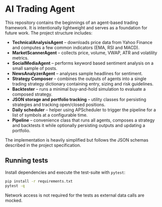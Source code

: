 # AI Trading Agent

This repository contains the beginnings of an agent-based trading framework. It
is intentionally lightweight and serves as a foundation for future work. The
project structure includes:

- **TechnicalAnalysisAgent** – downloads price data from Yahoo Finance and
  computes a few common indicators (EMA, RSI and MACD).
- **MarketScannerAgent** – collects price, volume, VWAP, ATR and volatility
  metrics.
- **SocialMediaAgent** – performs keyword based sentiment analysis on a small
  sample of posts.
- **NewsAnalyzerAgent** – analyses sample headlines for sentiment.
- **Strategy Composer** – combines the outputs of agents into a single trading
  strategy dictionary containing entry, sizing and risk guidelines.
- **Backtester** – runs a minimal buy-and-hold simulation to evaluate a
  composed strategy.
- **JSON storage and portfolio tracking** – utility classes for persisting
  strategies and tracking open/closed positions.
- **Daily scheduler** – helper using APScheduler to trigger the pipeline for a
  list of symbols at a configurable time.
- **Pipeline** – convenience class that runs all agents, composes a strategy and
  backtests it while optionally persisting outputs and updating a portfolio.

The implementation is heavily simplified but follows the JSON schemas described
in the project specification.

## Running tests

Install dependencies and execute the test-suite with `pytest`:

```bash
pip install -r requirements.txt
pytest -q
```

Network access is not required for the tests as external data calls are mocked.